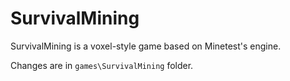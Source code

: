 # SurvivalMining
SurvivalMining is a voxel-style game based on Minetest's engine.

Changes are in `games\SurvivalMining` folder.
